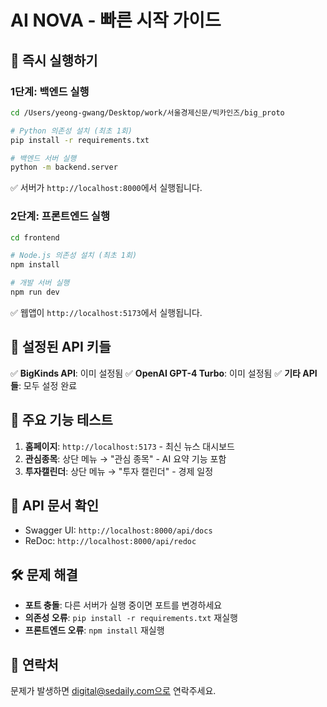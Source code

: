# AI NOVA - 빠른 시작 가이드

## 🚀 즉시 실행하기

### 1단계: 백엔드 실행
```bash
cd /Users/yeong-gwang/Desktop/work/서울경제신문/빅카인즈/big_proto

# Python 의존성 설치 (최초 1회)
pip install -r requirements.txt

# 백엔드 서버 실행
python -m backend.server
```
✅ 서버가 `http://localhost:8000`에서 실행됩니다.

### 2단계: 프론트엔드 실행
```bash
cd frontend

# Node.js 의존성 설치 (최초 1회)
npm install

# 개발 서버 실행
npm run dev
```
✅ 웹앱이 `http://localhost:5173`에서 실행됩니다.

## 🔑 설정된 API 키들
✅ **BigKinds API**: 이미 설정됨
✅ **OpenAI GPT-4 Turbo**: 이미 설정됨
✅ **기타 API들**: 모두 설정 완료

## 📱 주요 기능 테스트
1. **홈페이지**: `http://localhost:5173` - 최신 뉴스 대시보드
2. **관심종목**: 상단 메뉴 → "관심 종목" - AI 요약 기능 포함
3. **투자캘린더**: 상단 메뉴 → "투자 캘린더" - 경제 일정

## 📖 API 문서 확인
- Swagger UI: `http://localhost:8000/api/docs`
- ReDoc: `http://localhost:8000/api/redoc`

## 🛠️ 문제 해결
- **포트 충돌**: 다른 서버가 실행 중이면 포트를 변경하세요
- **의존성 오류**: `pip install -r requirements.txt` 재실행
- **프론트엔드 오류**: `npm install` 재실행

## 📧 연락처
문제가 발생하면 digital@sedaily.com으로 연락주세요.